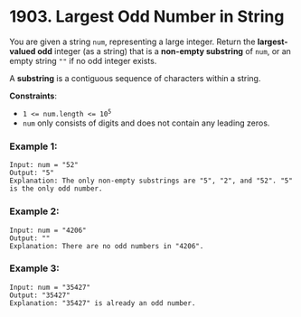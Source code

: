 # 1903. Largest Odd Number in String

You are given a string `num`, representing a large integer. Return the **largest-valued odd** integer (as a string) that is a **non-empty substring** of `num`, or an empty string `""` if no odd integer exists.

A **substring** is a contiguous sequence of characters within a string.

**Constraints**:
- <code>1 <= num.length <= 10<sup>5</sup></code>
- `num` only consists of digits and does not contain any leading zeros.

### Example 1:
```
Input: num = "52"
Output: "5"
Explanation: The only non-empty substrings are "5", "2", and "52". "5" is the only odd number.
```

### Example 2:
```
Input: num = "4206"
Output: ""
Explanation: There are no odd numbers in "4206".
```

### Example 3:
```
Input: num = "35427"
Output: "35427"
Explanation: "35427" is already an odd number.
```
